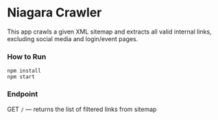 # Niagara Crawler

This app crawls a given XML sitemap and extracts all valid internal links, excluding social media and login/event pages.

### How to Run

```
npm install
npm start
```

### Endpoint

GET `/` — returns the list of filtered links from sitemap
